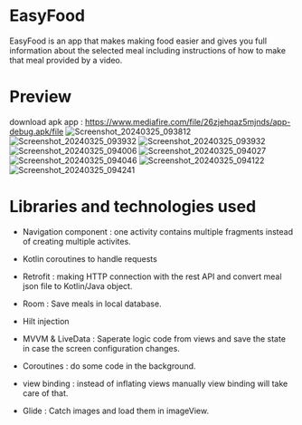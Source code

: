 
# EasyFood


EasyFood is an app that makes making food easier and gives you full information about the selected meal including instructions of how to make that meal provided by a video.

# Preview
download apk app : https://www.mediafire.com/file/26zjehqaz5mjnds/app-debug.apk/file
![Screenshot_20240325_093812](https://github.com/Abdullah-BenDarY/Easy-Meals/assets/141359699/8946c0ca-19c2-44b9-9e89-c4a8a9fe57c0)
![Screenshot_20240325_093932](https://github.com/Abdullah-BenDarY/Easy-Meals/assets/141359699/c545faa1-b178-43e2-a096-ed837eda7b0b)
![Screenshot_20240325_093932](https://github.com/Abdullah-BenDarY/Easy-Meals/assets/141359699/b44e9eb8-2a9d-4af1-9948-304d3942186d)
![Screenshot_20240325_094006](https://github.com/Abdullah-BenDarY/Easy-Meals/assets/141359699/ded743a3-116b-4f4c-818f-09d700a1f52e)
![Screenshot_20240325_094027](https://github.com/Abdullah-BenDarY/Easy-Meals/assets/141359699/2390ae28-af6b-4278-922a-32144c11553f)
![Screenshot_20240325_094046](https://github.com/Abdullah-BenDarY/Easy-Meals/assets/141359699/231d29e8-e1da-4fb3-be10-8ca6ac5658d3)
![Screenshot_20240325_094122](https://github.com/Abdullah-BenDarY/Easy-Meals/assets/141359699/429f7c23-ba7e-415c-9df7-8fad0f4db4f1)
![Screenshot_20240325_094241](https://github.com/Abdullah-BenDarY/Easy-Meals/assets/141359699/e8acd21f-1fc1-41b6-8f76-4f6a7724c53f)


# Libraries and technologies used
* Navigation component : one activity contains multiple fragments instead of creating multiple activites.
* Kotlin coroutines to handle requests
* Retrofit : making HTTP connection with the rest API and convert  meal json file to Kotlin/Java object.
* Room : Save meals in local database.
* Hilt injection

* MVVM & LiveData : Saperate logic code from views and save the state in case the screen configuration changes.
* Coroutines : do some code in the background.
* view binding : instead of inflating views manually view binding will take care of that.
* Glide : Catch images and load them in imageView.
